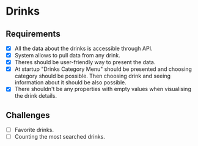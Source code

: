# Drinks

## Requirements

- [X] All the data about the drinks is accessible through API.
- [X] System allows to pull data from any drink.
- [X] Theres should be user-friendly way to present the data.
- [X] At startup "Drinks Category Menu" should be presented and choosing category should be possible. Then choosing drink and seeing information about it should be also possible.
- [X] There shouldn't be any properties with empty values when visualising the drink details.

## Challenges

- [ ] Favorite drinks.
- [ ] Counting the most searched drinks.